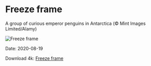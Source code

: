 # Freeze frame

A group of curious emperor penguins in Antarctica (© Mint Images Limited/Alamy)

![Freeze frame](https://bing.com/th?id=OHR.PhotographyEmperor_EN-US7865787520_UHD.jpg&rf=LaDigue_UHD.jpg&pid=hp&w=1024&h=576)

Date: 2020-08-19

Download 4k: [Freeze frame](https://bing.com/th?id=OHR.PhotographyEmperor_EN-US7865787520_UHD.jpg&rf=LaDigue_UHD.jpg&pid=hp&w=3840&h=2160)


